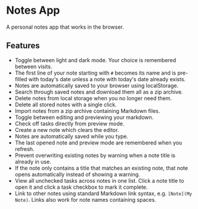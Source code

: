 # Notes App
A personal notes app that works in the browser.

## Features

- Toggle between light and dark mode. Your choice is remembered between visits.
- The first line of your note starting with `#` becomes its name and is pre-filled with today's date unless a note with today's date already exists.
- Notes are automatically saved to your browser using localStorage.
- Search through saved notes and download them all as a zip archive.
- Delete notes from local storage when you no longer need them.
- Delete all stored notes with a single click.
- Import notes from a zip archive containing Markdown files.
- Toggle between editing and previewing your markdown.
- Check off tasks directly from preview mode.
- Create a new note which clears the editor.
- Notes are automatically saved while you type.
- The last opened note and preview mode are remembered when you refresh.
- Prevent overwriting existing notes by warning when a note title is already in use.
- If the note only contains a title that matches an existing note, that note opens automatically instead of showing a warning.
- View all unchecked tasks across notes in one list. Click a note title to open
  it and click a task checkbox to mark it complete.
- Link to other notes using standard Markdown link syntax, e.g. `[Note](My Note)`.
  Links also work for note names containing spaces.
